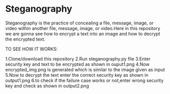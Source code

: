 # Steganography
Steganography is the practice of concealing a file, message, image, or video within another file, message, image, or video.Here in this repository we are gonna see how to encrypt a text  into an image and how to decrypt the encrypted text.

TO SEE HOW IT WORKS:

1.Clone/download this repository
2.Run steganography.py file
3.Enter security key and text to be encrypted as shown in ouput1.png
4.Now encrypted_img.png is generated which is similar to the image given as input
5.Now to decrypt the text enter the correct security key as shown in output1.png
6.to check if the failure case works or not,enter wrong security key and check as shown in output2.png
